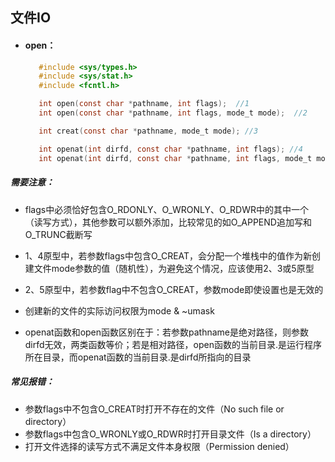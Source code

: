 ## 文件IO

* #### open：

  ```c
     #include <sys/types.h>
     #include <sys/stat.h>
     #include <fcntl.h>
  
     int open(const char *pathname, int flags);  //1
     int open(const char *pathname, int flags, mode_t mode);  //2
  
     int creat(const char *pathname, mode_t mode); //3
  
     int openat(int dirfd, const char *pathname, int flags); //4
     int openat(int dirfd, const char *pathname, int flags, mode_t mode); //5
  ```

##### 需要注意：

* flags中必须恰好包含O_RDONLY、O_WRONLY、O_RDWR中的其中一个（读写方式），其他参数可以额外添加，比较常见的如O_APPEND追加写和O_TRUNC截断写

* 1、4原型中，若参数flags中包含O_CREAT，会分配一个堆栈中的值作为新创建文件mode参数的值（随机性），为避免这个情况，应该使用2、3或5原型
* 2、5原型中，若参数flag中不包含O_CREAT，参数mode即使设置也是无效的
* 创建新的文件的实际访问权限为mode & ~umask
* openat函数和open函数区别在于：若参数pathname是绝对路径，则参数dirfd无效，两类函数等价；若是相对路径，open函数的当前目录.是运行程序所在目录，而openat函数的当前目录.是dirfd所指向的目录

##### 常见报错：

* 参数flags中不包含O_CREAT时打开不存在的文件（No such file or directory）
* 参数flags中包含O_WRONLY或O_RDWR时打开目录文件（Is a directory）
* 打开文件选择的读写方式不满足文件本身权限（Permission denied）

